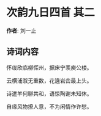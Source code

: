 # 次韵九日四首  其二

**作者**: 刘一止

## 诗词内容

怀绂欣临柳恽州，据床宁羡庾公楼。

云横浦溆无重数，花遶岩峦最上头。

诗遣羊何聊共和，语惊陶谢未知休。

自缘风物撩人意，不为闲情作许愁。

